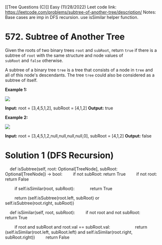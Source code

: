 [[Tree Questions (C)]] 
Easy (11/28/2022)
Leet code link: https://leetcode.com/problems/subtree-of-another-tree/description/
Notes: Base cases are imp in DFS recursion. use isSimilar helper function.

# 572. Subtree of Another Tree
Given the roots of two binary trees `root` and `subRoot`, return `true` if there is a subtree of `root` with the same structure and node values of `subRoot` and `false` otherwise.

A subtree of a binary tree `tree` is a tree that consists of a node in `tree` and all of this node's descendants. The tree `tree` could also be considered as a subtree of itself.

**Example 1:**

![](https://assets.leetcode.com/uploads/2021/04/28/subtree1-tree.jpg)

**Input:** root = [3,4,5,1,2], subRoot = [4,1,2]
**Output:** true

**Example 2:**

![](https://assets.leetcode.com/uploads/2021/04/28/subtree2-tree.jpg)

**Input:** root = [3,4,5,1,2,null,null,null,null,0], subRoot = [4,1,2]
**Output:** false


# Solution 1 (DFS Recursion)
    def isSubtree(self, root: Optional[TreeNode], subRoot: Optional[TreeNode]) -> bool:
        if not subRoot: return True
        if not root: return False

        if self.isSimilar(root, subRoot):
            return True

        return (self.isSubtree(root.left, subRoot) or
                self.isSubtree(root.right, subRoot))


    def isSimilar(self, root, subRoot):
        if not root and not subRoot:
            return True

        if root and subRoot and root.val == subRoot.val:
        
            return (self.isSimilar(root.left, subRoot.left) and self.isSimilar(root.right, subRoot.right))
        return False




